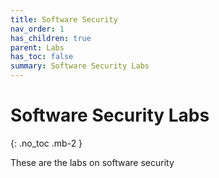 ```yaml
---
title: Software Security
nav_order: 1
has_children: true
parent: Labs
has_toc: false
summary: Software Security Labs
---
```


# Software Security Labs
{: .no_toc .mb-2 }

These are the labs on software security
